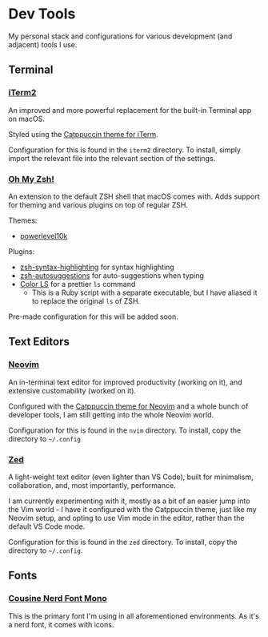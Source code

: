 # Dev Tools

My personal stack and configurations for various development (and adjacent) tools I use.

## Terminal

### [iTerm2](https://iterm2.com/)

An improved and more powerful replacement for the built-in Terminal app on macOS.

Styled using the [Catppuccin theme for iTerm](https://github.com/catppuccin/iterm).

Configuration for this is found in the `iterm2` directory. To install, simply import
the relevant file into the relevant section of the settings.

### [Oh My Zsh!](https://ohmyz.sh/)

An extension to the default ZSH shell that macOS comes with. Adds support for theming
and various plugins on top of regular ZSH.

Themes:

- [powerlevel10k](https://github.com/romkatv/powerlevel10k)

Plugins:

- [zsh-syntax-highlighting](https://github.com/zsh-users/zsh-syntax-highlighting) for syntax highlighting
- [zsh-autosuggestions](https://github.com/zsh-users/zsh-autosuggestions) for auto-suggestions when typing
- [Color LS](https://github.com/athityakumar/colorls) for a prettier `ls` command
  - This is a Ruby script with a separate executable, but I have aliased it to replace the original `ls` of ZSH.

Pre-made configuration for this will be added soon.

## Text Editors

### [Neovim](https://neovim.io/)

An in-terminal text editor for improved productivity (working on it), and extensive customability (worked on it).

Configured with the [Catppuccin theme for Neovim](https://github.com/catppuccin/nvim) and a whole bunch of
developer tools, I am still getting into the whole Neovim world.

Configuration for this is found in the `nvim` directory. To install, copy the directory to `~/.config`

### [Zed](https://zed.dev/)

A light-weight text editor (even lighter than VS Code), built for minimalism, collaboration, and, most importantly, performance.

I am currently experimenting with it, mostly as a bit of an easier jump into the Vim world - I have it configured with the Catppuccin theme, just like my Neovim setup, and opting to use Vim mode in the editor, rather than the default VS Code mode.

Configuration for this is found in the `zed` directory. To install, copy the directory to `~/.config`.

## Fonts

### [Cousine Nerd Font Mono](https://www.nerdfonts.com/)

This is the primary font I'm using in all aforementioned environments. As it's a nerd font, it comes with icons.
